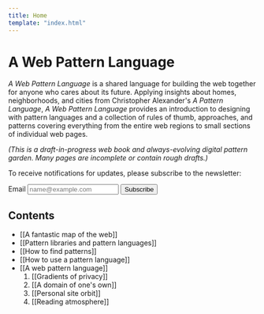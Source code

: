 ```yaml
---
title: Home
template: "index.html"
---
```


<h1 class="title">A Web Pattern Language</h1>

_A Web Pattern Language_ is a shared language for building the web together for anyone who cares about its future. Applying insights about homes, neighborhoods, and cities from Christopher Alexander's _A Pattern Language_, _A Web Pattern Language_ provides an introduction to designing with pattern languages and a collection of rules of thumb, approaches, and patterns covering everything from the entire web regions to small sections of individual web pages.

_(This is a draft-in-progress web book and always-evolving digital pattern garden. Many pages are incomplete or contain rough drafts.)_

To receive notifications for updates, please subscribe to the newsletter:

<form action="https://tinyletter.com/kmcgillivray" method="post" target="popupwindow" onsubmit="window.open('https://tinyletter.com/kmcgillivray', 'popupwindow', 'scrollbars=yes,width=800,height=600');return true">
  <label class="sr-only" for="tlemail">Email</label>
  <input class="w-100 clarendon pa3 mb3 bg-newsprint-light bn" placeholder="name@example.com" type="text" name="email" id="tlemail" />
  <input type="hidden" value="1" name="embed"/><input class="w-100 dim db pa3 bg-signal-mid-dark signal-light bn clarendon pointer" type="submit" value="Subscribe" />
</form>

## Contents

* [[A fantastic map of the web]]
* [[Pattern libraries and pattern languages]]
* [[How to find patterns]]
* [[How to use a pattern language]]
* [[A web pattern language]]
    1. [[Gradients of privacy]]
    1. [[A domain of one's own]]
    1. [[Personal site orbit]]
    1. [[Reading atmosphere]]
